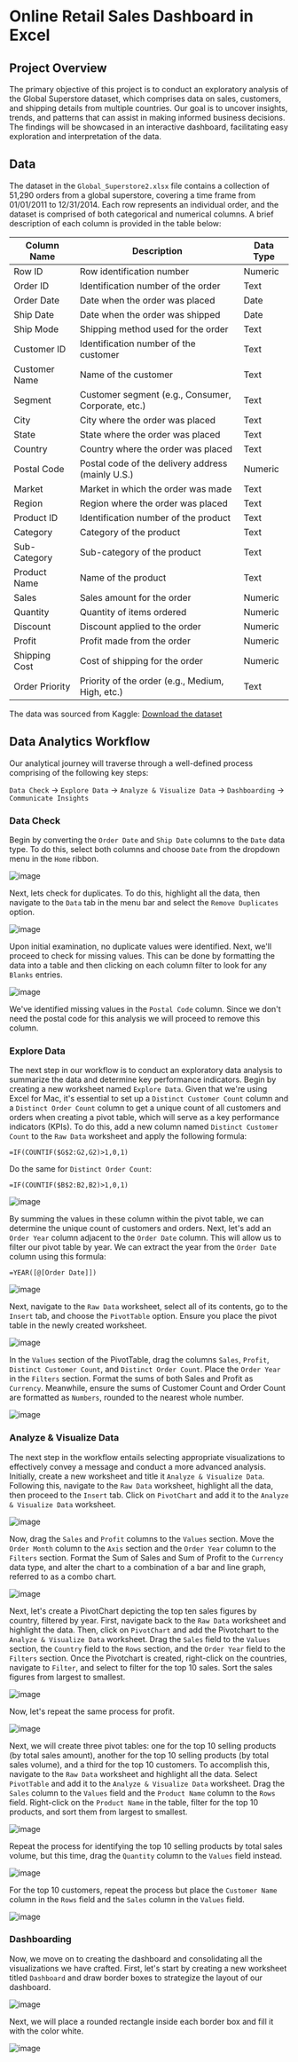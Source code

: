 # Online Retail Sales Dashboard in Excel
## Project Overview 
The primary objective of this project is to conduct an exploratory analysis of the Global Superstore dataset, which comprises data on sales, customers, and shipping details from multiple countries. Our goal is to uncover insights, trends, and patterns that can assist in making informed business decisions. The findings will be showcased in an interactive dashboard, facilitating easy exploration and interpretation of the data.
## Data
The dataset in the `Global_Superstore2.xlsx` file contains a collection of 51,290 orders from a global superstore, covering a time frame from 01/01/2011 to 12/31/2014. Each row represents an individual order, and the dataset is comprised of both categorical and numerical columns. A brief description of each column is provided in the table below:

| Column Name    | Description                                             | Data Type      |
| -------------- | ------------------------------------------------------- | -------------- |
| Row ID         | Row identification number                               | Numeric        |
| Order ID       | Identification number of the order                      | Text           |
| Order Date     | Date when the order was placed                          | Date           |
| Ship Date      | Date when the order was shipped                         | Date           |
| Ship Mode      | Shipping method used for the order                      | Text           |
| Customer ID    | Identification number of the customer                   | Text           |
| Customer Name  | Name of the customer                                    | Text           |
| Segment        | Customer segment (e.g., Consumer, Corporate, etc.)      | Text           |
| City           | City where the order was placed                         | Text           |
| State          | State where the order was placed                        | Text           |
| Country        | Country where the order was placed                      | Text           |
| Postal Code    | Postal code of the delivery address (mainly U.S.)       | Numeric        |
| Market         | Market in which the order was made                      | Text           |
| Region         | Region where the order was placed                       | Text           |
| Product ID     | Identification number of the product                    | Text           |
| Category       | Category of the product                                 | Text           |
| Sub-Category   | Sub-category of the product                             | Text           |
| Product Name   | Name of the product                                     | Text           |
| Sales          | Sales amount for the order                              | Numeric        |
| Quantity       | Quantity of items ordered                               | Numeric        |
| Discount       | Discount applied to the order                           | Numeric        |
| Profit         | Profit made from the order                              | Numeric        |
| Shipping Cost  | Cost of shipping for the order                          | Numeric        |
| Order Priority | Priority of the order (e.g., Medium, High, etc.)        | Text           |

The data was sourced from Kaggle:
[Download the dataset](https://www.kaggle.com/datasets/apoorvaappz/global-super-store-dataset/data)
## Data Analytics Workflow

Our analytical journey will traverse through a well-defined process comprising of the following key steps:

`Data Check` → `Explore Data` → `Analyze & Visualize Data` → `Dashboarding` → `Communicate Insights`
### Data Check
Begin by converting the `Order Date` and `Ship Date` columns to the `Date` data type. To do this, select both columns and choose `Date` from the dropdown menu in the `Home` ribbon. 

![image](images/DateType.png)

Next, lets check for duplicates. To do this, highlight all the data, then navigate to the `Data` tab in the menu bar and select the `Remove Duplicates` option.

![image](images/removing_duplicates.png)

Upon initial examination, no duplicate values were identified. Next, we'll proceed to check for missing values. This can be done by formatting the data into a table and then clicking on each column filter to look for any `Blanks` entries.

![image](images/missing_values.png)

We've identified missing values in the `Postal Code` column. Since we don't need the postal code for this analysis we will proceed to remove this column. 
### Explore Data
The next step in our workflow is to conduct an exploratory data analysis to summarize the data and determine key performance indicators. Begin by creating a new worksheet named `Explore Data`. Given that we're using Excel for Mac, it's essential to set up a `Distinct Customer Count` column and a `Distinct Order Count` column to get a unique count of all customers and orders when creating a pivot table, which will serve as a key performance indicators (KPIs). To do this, add a new column named `Distinct Customer Count` to the `Raw Data` worksheet and apply the following formula:
```excel
=IF(COUNTIF($G$2:G2,G2)>1,0,1)
```
Do the same for `Distinct Order Count`:
```excel
=IF(COUNTIF($B$2:B2,B2)>1,0,1)
```
![image](images/distinct.png)

By summing the values in these column within the pivot table, we can determine the unique count of customers and orders. Next, let's add an `Order Year` column adjacent to the `Order Date` column. This will allow us to filter our pivot table by year. We can extract the year from the `Order Date` column using this formula:
```excel
=YEAR([@[Order Date]])
```

![image](images/OrderYear.png)

Next, navigate to the `Raw Data` worksheet, select all of its contents, go to the `Insert` tab, and choose the `PivotTable` option. Ensure you place the pivot table in the newly created worksheet.

![image](images/PivotTable1.png)

In the `Values` section of the PivotTable, drag the columns `Sales`, `Profit`, `Distinct Customer Count`, and `Distinct Order Count`. Place the `Order Year` in the `Filters` section.  Format the sums of both Sales and Profit as `Currency`. Meanwhile, ensure the sums of Customer Count and Order Count are formatted as `Numbers`, rounded to the nearest whole number.

![image](images/KPIs.png)

### Analyze & Visualize Data
The next step in the workflow entails selecting appropriate visualizations to effectively convey a message and conduct a more advanced analysis. Initially, create a new worksheet and title it `Analyze & Visualize Data`. Following this, navigate to the `Raw Data` worksheet, highlight all the data, then proceed to the `Insert` tab. Click on `PivotChart` and add it to the `Analyze & Visualize Data` worksheet.

![image](images/PivotChart1.png)

Now, drag the `Sales` and `Profit` columns to the `Values` section. Move the `Order Month` column to the `Axis` section and the `Order Year` column to the `Filters` section. Format the Sum of Sales and Sum of Profit to the `Currency` data type, and alter the chart to a combination of a bar and line graph, referred to as a combo chart.

![image](images/ComboChart.png)

Next, let's create a PivotChart depicting the top ten sales figures by country, filtered by year. First, navigate back to the `Raw Data` worksheet and highlight the data. Then, click on `PivotChart` and add the Pivotchart to the `Analyze & Visualize Data` worksheet. Drag the `Sales` field to the `Values` section, the `Country` field to the `Rows` section, and the `Order Year` field to the `Filters` section. Once the Pivotchart is created, right-click on the countries, navigate to `Filter`, and select to filter for the top 10 sales. Sort the sales figures from largest to smallest. 

![image](images/Top10SalesCountry.png) 

Now, let's repeat the same process for profit.

![image](images/Top10ProfitCountry.png)

Next, we will create three pivot tables: one for the top 10 selling products (by total sales amount), another for the top 10 selling products (by total sales volume), and a third for the top 10 customers. To accomplish this, navigate to the `Raw Data` worksheet and highlight all the data. Select `PivotTable` and add it to the `Analyze & Visualize Data` worksheet. Drag the `Sales` column to the `Values` field and the `Product Name` column to the `Rows` field. Right-click on the `Product Name` in the table, filter for the top 10 products, and sort them from largest to smallest.

![image](images/Top10Products.png)

Repeat the process for identifying the top 10 selling products by total sales volume, but this time, drag the `Quantity` column to the `Values` field instead. 

![image](images/Top10ProductVolume.png)

For the top 10 customers, repeat the process but place the `Customer Name` column in the `Rows` field and the `Sales` column in the `Values` field.

![image](images/Top10Customers.png)

### Dashboarding
Now, we move on to creating the dashboard and consolidating all the visualizations we have crafted. First, let's start by creating a new worksheet titled `Dashboard` and draw border boxes to strategize the layout of our dashboard.

![image](images/Dashboard_Outline.png)

Next, we will place a rounded rectangle inside each border box and fill it with the color white.

![image](images/Cards.png)



